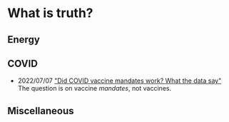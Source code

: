 # **What is truth?**

## Energy

## COVID
* 2022/07/07 ["Did COVID vaccine mandates work? What the data say"](220707.md)<br>
The question is on vaccine *mandates*, not vaccines. 

## Miscellaneous

